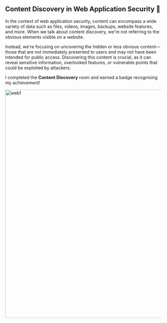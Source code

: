 ## Content Discovery in Web Application Security 🎉

In the context of web application security, content can encompass a wide variety of data such as files, videos, images, backups, website features, and more. When we talk about content discovery, we're not referring to the obvious elements visible on a website.

Instead, we're focusing on uncovering the hidden or less obvious content—those that are not immediately presented to users and may not have been intended for public access. Discovering this content is crucial, 
as it can reveal sensitive information, overlooked features, or vulnerable points that could be exploited by attackers.



I completed the **Content Discovery** room and earned a badge recognising my achievement!






<img width="1702" height="735" alt="web1" src="https://github.com/user-attachments/assets/859e709f-2fe0-4a94-8cd6-c1af7d3f9aab" />
